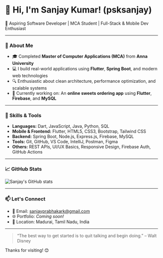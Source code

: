 # 👋 Hi, I'm Sanjay Kumar! (psksanjay)

🚀 Aspiring Software Developer | MCA Student | Full-Stack & Mobile Dev Enthusiast

---

### 🧠 About Me

- 🎓 Completed **Master of Computer Applications (MCA)** from **Anna University**
- 💻 I build real-world applications using **Flutter**, **Spring Boot**, and modern web technologies
- 🔍 Enthusiastic about clean architecture, performance optimization, and scalable systems
- 🌱 Currently working on: An **online sweets ordering app** using **Flutter**, **Firebase**, and **MySQL**

---

### 💼 Skills & Tools

- **Languages:** Dart, JavaScript, Java, Python, SQL  
- **Mobile & Frontend:** Flutter, HTML5, CSS3, Bootstrap, Tailwind CSS  
- **Backend:** Spring Boot, Node.js, Express.js, Firebase, MySQL  
- **Tools:** Git, GitHub, VS Code, IntelliJ, Postman, Figma  
- **Others:** REST APIs, UI/UX Basics, Responsive Design, Firebase Auth, GitHub Actions  

---

### 📈 GitHub Stats

![Sanjay's GitHub stats](https://github-readme-stats.vercel.app/api?username=psksanjay&show_icons=true&theme=tokyonight)

---

### 📫 Let's Connect

- 💌 Email: sanjayprabhakark@gmail.com  
- 🌐 Portfolio: _Coming soon!_  
- 📍 Location: Madurai, Tamil Nadu, India

---

> “The best way to get started is to quit talking and begin doing.” – Walt Disney

Thanks for visiting! 😊
